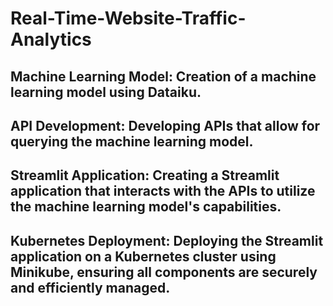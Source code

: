 # Real-Time-Website-Traffic-Analytics

## Machine Learning Model: Creation of a machine learning model using Dataiku.
## API Development: Developing APIs that allow for querying the machine learning model.
## Streamlit Application: Creating a Streamlit application that interacts with the APIs to utilize the machine learning model's capabilities.
## Kubernetes Deployment: Deploying the Streamlit application on a Kubernetes cluster using Minikube, ensuring all components are securely and efficiently managed.
